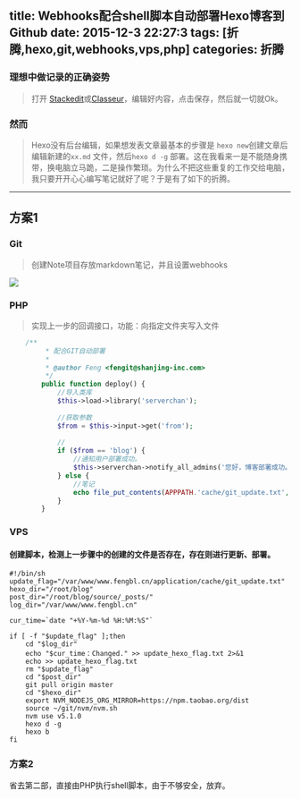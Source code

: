 
title: Webhooks配合shell脚本自动部署Hexo博客到Github
date: 2015-12-3 22:27:3
tags: [折腾,hexo,git,webhooks,vps,php]
categories: 折腾
---

 ### 理想中做记录的正确姿势

> 打开 [Stackedit](https://stackedit.io)或[Classeur](app.classeur.io)，编辑好内容，点击保存，然后就一切就Ok。

###  然而

> Hexo没有后台编辑，如果想发表文章最基本的步骤是 `hexo new`创建文章后编辑新建的`xx.md` 文件，然后`hexo d -g` 部署。这在我看来一是不能随身携带，换电脑立马跪，二是操作繁琐。为什么不把这些重复的工作交给电脑，我只要开开心心编写笔记就好了呢？于是有了如下的折腾。

----------

## 方案1

### Git


> 创建Note项目存放markdown笔记，并且设置webhooks

<!--more-->

![](http://7xnocp.com1.z0.glb.clouddn.com/15-12-4/19076981.jpg)

<!--more-->

### PHP

> 实现上一步的回调接口，功能：向指定文件夹写入文件

```php
    /**
    	 * 配合GIT自动部署
    	 *
    	 * @author Feng <fengit@shanjing-inc.com>
    	 */
    	public function deploy() {
    		//导入类库
    		$this->load->library('serverchan');
    		
    		//获取参数
    		$from = $this->input->get('from');
    		
    		//
    		if ($from == 'blog') {
    			//通知用户部署成功。
    			$this->serverchan->notify_all_admins('您好，博客部署成功。');
    		} else {
    			//笔记
    			echo file_put_contents(APPPATH.'cache/git_update.txt', 'I made some changes.');
    		}
    	}

```

### VPS

#### 创建脚本，检测上一步骤中的创建的文件是否存在，存在则进行更新、部署。

    #!/bin/sh
    update_flag="/var/www/www.fengbl.cn/application/cache/git_update.txt"
    hexo_dir="/root/blog"
    post_dir="/root/blog/source/_posts/"
    log_dir="/var/www/www.fengbl.cn"
    
    cur_time=`date "+%Y-%m-%d %H:%M:%S"`
    
    if [ -f "$update_flag" ];then
    	cd "$log_dir"
    	echo "$cur_time：Changed." >> update_hexo_flag.txt 2>&1
    	echo >> update_hexo_flag.txt
    	rm "$update_flag"
    	cd "$post_dir"
    	git pull origin master
    	cd "$hexo_dir"
    	export NVM_NODEJS_ORG_MIRROR=https://npm.taobao.org/dist
    	source ~/git/nvm/nvm.sh
    	nvm use v5.1.0
    	hexo d -g
    	hexo b
    fi
    
  
 
### 方案2

省去第二部，直接由PHP执行shell脚本，由于不够安全，放弃。

